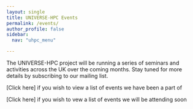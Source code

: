 ```yaml
---
layout: single  
title: UNIVERSE-HPC Events
permalink: /events/
author_profile: false
sidebar:
  nav: "uhpc_menu"

---
```


The UNIVERSE-HPC project will be running a series of seminars and activities across the UK over the coming months. Stay tuned for more details by subscribing to our mailing list.

[Click here] if you wish to view a list of events we have been a part of

[Click here] if you wish to vew a list of events we will be attending soon
